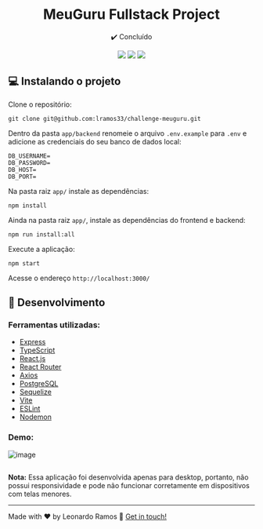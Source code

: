 <h1 align="center">MeuGuru Fullstack Project</h1>

<p align="center">✔️ Concluído</p>

<div align="center">
  <img src="https://shields.io/github/repo-size/lramos33/challenge-meuguru">
  <img src="https://shields.io/github/languages/top/lramos33/challenge-meuguru">
  <img src="https://shields.io/github/last-commit/lramos33/challenge-meuguru">
</div>

## 💻 Instalando o projeto

Clone o repositório:

```
git clone git@github.com:lramos33/challenge-meuguru.git
```

Dentro da pasta `app/backend` renomeie o arquivo `.env.example` para `.env` e adicione as credenciais do seu banco de dados local:

```
DB_USERNAME=
DB_PASSWORD=
DB_HOST=
DB_PORT=
```

Na pasta raiz `app/` instale as dependências: 

```
npm install
```

Ainda na pasta raiz `app/`, instale as dependências do frontend e backend: 

```
npm run install:all
```

Execute a aplicação: 

```
npm start
```

Acesse o endereço `http://localhost:3000/`


## 🔧 Desenvolvimento

### Ferramentas utilizadas:

- [Express](https://expressjs.com/)
- [TypeScript](https://www.typescriptlang.org/)
- [React.js](https://reactjs.org/)
- [React Router](https://v5.reactrouter.com/)
- [Axios](https://axios-http.com/)
- [PostgreSQL](https://www.postgresql.org/)
- [Sequelize](https://sequelize.org/)
- [Vite](https://vitejs.dev/)
- [ESLint](https://eslint.org/)
- [Nodemon](https://nodemon.io/)

### Demo:

![image](./assets/demo.gif)

##

**Nota:** Essa aplicação foi desenvolvida apenas para desktop, portanto, não possui responsividade e pode não funcionar corretamente em dispositivos com telas menores.

---

Made with ♥ by Leonardo Ramos 👋 [Get in touch!](https://www.linkedin.com/in/lramos33/)
